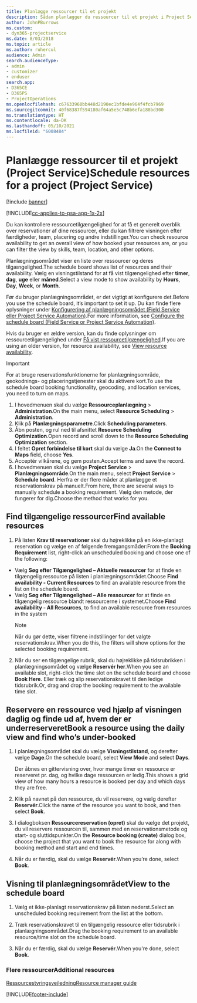 ```yaml
---
title: Planlægge ressourcer til et projekt
description: Sådan planlægger du ressourcer til et projekt i Project Service
author: JohnPBurrows
ms.custom:
- dyn365-projectservice
ms.date: 8/03/2018
ms.topic: article
ms.author: ruhercul
audience: Admin
search.audienceType:
- admin
- customizer
- enduser
search.app:
- D365CE
- D365PS
- ProjectOperations
ms.openlocfilehash: c67633960bb448d2190ec1bfde4e964f4fcb7969
ms.sourcegitcommit: 40f68387f594180af64a5e5c748b6efa188bd300
ms.translationtype: HT
ms.contentlocale: da-DK
ms.lasthandoff: 05/10/2021
ms.locfileid: "6008484"
---
```

# <a name="schedule-resources-for-a-project-project-service"></a><span data-ttu-id="ef2c8-103">Planlægge ressourcer til et projekt (Project Service)</span><span class="sxs-lookup"><span data-stu-id="ef2c8-103">Schedule resources for a project (Project Service)</span></span>

[!include [banner](../includes/psa-now-project-operations.md)]

[!INCLUDE[cc-applies-to-psa-app-1x-2x](../includes/cc-applies-to-psa-app-1x-2x.md)]

<span data-ttu-id="ef2c8-104">Du kan kontrollere ressourcetilgængelighed for at få et generelt overblik over reservationer af dine ressourcer, eller du kan filtrere visningen efter færdigheder, team, placering og andre indstillinger.</span><span class="sxs-lookup"><span data-stu-id="ef2c8-104">You can check resource availability to get an overall view of how booked your resources are, or you can filter the view by skills, team, location, and other options.</span></span>  
  
<span data-ttu-id="ef2c8-105">Planlægningsområdet viser en liste over ressourcer og deres tilgængelighed.</span><span class="sxs-lookup"><span data-stu-id="ef2c8-105">The schedule board shows list of resources and their availability.</span></span> <span data-ttu-id="ef2c8-106">Vælg en visningstilstand for at få vist tilgængelighed efter **timer**, **dag**, **uge** eller **måned**.</span><span class="sxs-lookup"><span data-stu-id="ef2c8-106">Select a view mode to show availability by **Hours**, **Day**, **Week**, or **Month**.</span></span>  
  
<span data-ttu-id="ef2c8-107">Før du bruger planlægningsområdet, er det vigtigt at konfigurere det.</span><span class="sxs-lookup"><span data-stu-id="ef2c8-107">Before you use the schedule board, it’s important to set it up.</span></span> <span data-ttu-id="ef2c8-108">Du kan finde flere oplysninger under [Konfigurering af planlægningsområdet (Field Service eller Project Service Automation)](/dynamics365/field-service/configure-schedule-board).</span><span class="sxs-lookup"><span data-stu-id="ef2c8-108">For more information, see [Configure the schedule board (Field Service or Project Service Automation)](/dynamics365/field-service/configure-schedule-board).</span></span>
  
<span data-ttu-id="ef2c8-109">Hvis du bruger en ældre version, kan du finde oplysninger om ressourcetilgængelighed under [Få vist ressourcetilgængelighed](../psa/view-resource-availability.md).</span><span class="sxs-lookup"><span data-stu-id="ef2c8-109">If you are using an older version, for resource availability, see [View resource availability](../psa/view-resource-availability.md).</span></span>  

> [!IMPORTANT]
>  <span data-ttu-id="ef2c8-110">For at bruge reservationsfunktionerne for planlægningsområde, geokodnings- og placeringstjenester skal du aktivere kort.</span><span class="sxs-lookup"><span data-stu-id="ef2c8-110">To use the schedule board booking functionality, geocoding, and location services, you need to turn on maps.</span></span>  
> 
> 1. <span data-ttu-id="ef2c8-111">I hovedmenuen skal du vælge **Ressourceplanlægning** > **Administration**.</span><span class="sxs-lookup"><span data-stu-id="ef2c8-111">On the main menu, select **Resource Scheduling** > **Administration**.</span></span>  
> 2. <span data-ttu-id="ef2c8-112">Klik på **Planlægningsparametre**.</span><span class="sxs-lookup"><span data-stu-id="ef2c8-112">Click **Scheduling parameters**.</span></span>  
> 3. <span data-ttu-id="ef2c8-113">Åbn posten, og rul ned til afsnittet **Resource Scheduling Optimization**.</span><span class="sxs-lookup"><span data-stu-id="ef2c8-113">Open record and scroll down to the **Resource Scheduling Optimization** section.</span></span>  
> 4. <span data-ttu-id="ef2c8-114">I feltet **Opret forbindelse til kort** skal du vælge **Ja**.</span><span class="sxs-lookup"><span data-stu-id="ef2c8-114">On the **Connect to Maps** field, choose **Yes**.</span></span>  
> 5. <span data-ttu-id="ef2c8-115">Acceptér vilkårene, og gem posten.</span><span class="sxs-lookup"><span data-stu-id="ef2c8-115">Accept terms and save the record.</span></span>  
> 6. <span data-ttu-id="ef2c8-116">I hovedmenuen skal du vælge **Project Service** > **Planlægningsområde**.</span><span class="sxs-lookup"><span data-stu-id="ef2c8-116">On the main menu, select **Project Service** > **Schedule board**.</span></span> <span data-ttu-id="ef2c8-117">Herfra er der flere måder at planlægge et reservationskrav på manuelt.</span><span class="sxs-lookup"><span data-stu-id="ef2c8-117">From here, there are several ways to manually schedule a booking requirement.</span></span> <span data-ttu-id="ef2c8-118">Vælg den metode, der fungerer for dig.</span><span class="sxs-lookup"><span data-stu-id="ef2c8-118">Choose the method that works for you.</span></span>
  
## <a name="find-available-resources"></a><span data-ttu-id="ef2c8-119">Find tilgængelige ressourcer</span><span class="sxs-lookup"><span data-stu-id="ef2c8-119">Find available resources</span></span>

1.  <span data-ttu-id="ef2c8-120">På listen **Krav til reservationer** skal du højreklikke på en ikke-planlagt reservation og vælge en af følgende fremgangsmåder:</span><span class="sxs-lookup"><span data-stu-id="ef2c8-120">From the **Booking Requirement** list, right-click an unscheduled booking and choose one of the following:</span></span>  
  
- <span data-ttu-id="ef2c8-121">Vælg **Søg efter Tilgængelighed – Aktuelle ressourcer** for at finde en tilgængelig ressource på listen i planlægningsområdet.</span><span class="sxs-lookup"><span data-stu-id="ef2c8-121">Choose **Find availability - Current Resources** to find an available resource from the list on the schedule board.</span></span>  
- <span data-ttu-id="ef2c8-122">Vælg **Søg efter Tilgængelighed – Alle ressourcer** for at finde en tilgængelig ressource blandt ressourcerne i systemet.</span><span class="sxs-lookup"><span data-stu-id="ef2c8-122">Choose **Find availability - All Resources**, to find an available resource from resources in the system</span></span>  
   > [!NOTE]
   >  <span data-ttu-id="ef2c8-123">Når du gør dette, viser filtrene indstillinger for det valgte reservationskrav.</span><span class="sxs-lookup"><span data-stu-id="ef2c8-123">When you do this, the filters will show options for the selected booking requirement.</span></span>  
  
2. <span data-ttu-id="ef2c8-124">Når du ser en tilgængelige rubrik, skal du højreklikke på tidsrubrikken i planlægningsområdet og vælge **Reservér her**.</span><span class="sxs-lookup"><span data-stu-id="ef2c8-124">When you see an available slot, right-click the time slot on the schedule board and choose **Book Here**.</span></span> <span data-ttu-id="ef2c8-125">Eller træk og slip reservationskravet til den ledige tidsrubrik.</span><span class="sxs-lookup"><span data-stu-id="ef2c8-125">Or, drag and drop the booking requirement to the available time slot.</span></span>  
  

## <a name="book-a-resource-using-the-daily-view-and-find-whos-under-booked"></a><span data-ttu-id="ef2c8-126">Reservere en ressource ved hjælp af visningen daglig og finde ud af, hvem der er underreserveret</span><span class="sxs-lookup"><span data-stu-id="ef2c8-126">Book a resource using the daily view and find who’s under-booked</span></span>
  
1.  <span data-ttu-id="ef2c8-127">I planlægningsområdet skal du vælge **Visningstilstand**, og derefter vælge **Dage**.</span><span class="sxs-lookup"><span data-stu-id="ef2c8-127">On the schedule board, select **View Mode** and select **Days**.</span></span>  
  
    <span data-ttu-id="ef2c8-128">Der åbnes en gittervisning over, hvor mange timer en ressource er reserveret pr. dag, og hvilke dage ressourcen er ledig.</span><span class="sxs-lookup"><span data-stu-id="ef2c8-128">This shows a grid view of how many hours a resource is booked per day and which days they are free.</span></span>  
  
2.  <span data-ttu-id="ef2c8-129">Klik på navnet på den ressource, du vil reservere, og vælg derefter **Reservér**.</span><span class="sxs-lookup"><span data-stu-id="ef2c8-129">Click the name of the resource you want to book, and then select **Book**.</span></span>  
  
3.  <span data-ttu-id="ef2c8-130">I dialogboksen **Ressourcereservation (opret)** skal du vælge det projekt, du vil reservere ressourcen til, sammen med en reservationsmetode og start- og sluttidspunkter.</span><span class="sxs-lookup"><span data-stu-id="ef2c8-130">On the **Resource booking (create)** dialog box, choose the project that you want to book the resource for along with booking method and start and end times.</span></span>  
  
4.  <span data-ttu-id="ef2c8-131">Når du er færdig, skal du vælge **Reservér**.</span><span class="sxs-lookup"><span data-stu-id="ef2c8-131">When you’re done, select **Book**.</span></span>  
  
## <a name="view-to-the-schedule-board"></a><span data-ttu-id="ef2c8-132">Visning til planlægningsområdet</span><span class="sxs-lookup"><span data-stu-id="ef2c8-132">View to the schedule board</span></span>
  
1.  <span data-ttu-id="ef2c8-133">Vælg et ikke-planlagt reservationskrav på listen nederst.</span><span class="sxs-lookup"><span data-stu-id="ef2c8-133">Select an unscheduled booking requirement from the list at the bottom.</span></span>  
  
2.  <span data-ttu-id="ef2c8-134">Træk reservationskravet til en tilgængelig ressource eller tidsrubrik i planlægningsområdet.</span><span class="sxs-lookup"><span data-stu-id="ef2c8-134">Drag the booking requirement to an available resource/time slot on the schedule board.</span></span>  
  
3.  <span data-ttu-id="ef2c8-135">Når du er færdig, skal du vælge **Reservér**.</span><span class="sxs-lookup"><span data-stu-id="ef2c8-135">When you're done, select **Book**.</span></span>  
  
### <a name="additional-resources"></a><span data-ttu-id="ef2c8-136">Flere ressourcer</span><span class="sxs-lookup"><span data-stu-id="ef2c8-136">Additional resources</span></span>  
 [<span data-ttu-id="ef2c8-137">Ressourcestyringsvejledning</span><span class="sxs-lookup"><span data-stu-id="ef2c8-137">Resource manager guide</span></span>](../psa/resource-manager-guide.md)


[!INCLUDE[footer-include](../includes/footer-banner.md)]